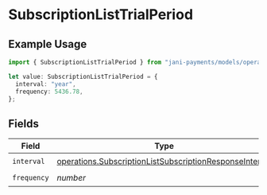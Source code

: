 # SubscriptionListTrialPeriod

## Example Usage

```typescript
import { SubscriptionListTrialPeriod } from "jani-payments/models/operations";

let value: SubscriptionListTrialPeriod = {
  interval: "year",
  frequency: 5436.78,
};
```

## Fields

| Field                                                                                                                              | Type                                                                                                                               | Required                                                                                                                           | Description                                                                                                                        |
| ---------------------------------------------------------------------------------------------------------------------------------- | ---------------------------------------------------------------------------------------------------------------------------------- | ---------------------------------------------------------------------------------------------------------------------------------- | ---------------------------------------------------------------------------------------------------------------------------------- |
| `interval`                                                                                                                         | [operations.SubscriptionListSubscriptionResponseInterval](../../models/operations/subscriptionlistsubscriptionresponseinterval.md) | :heavy_check_mark:                                                                                                                 | N/A                                                                                                                                |
| `frequency`                                                                                                                        | *number*                                                                                                                           | :heavy_check_mark:                                                                                                                 | N/A                                                                                                                                |